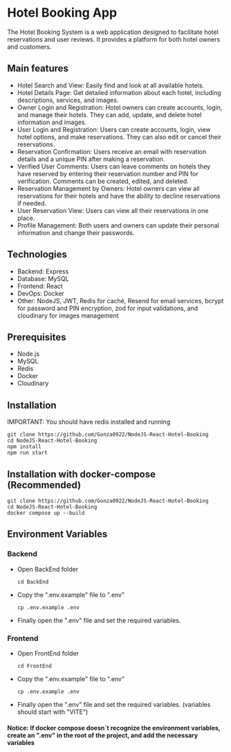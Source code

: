 # Hotel Booking App

The Hotel Booking System is a web application designed to facilitate hotel reservations and user reviews. It provides a platform for both hotel owners and customers.

## Main features

- Hotel Search and View: Easily find and look at all available hotels.
- Hotel Details Page: Get detailed information about each hotel, including descriptions, services, and images.
- Owner Login and Registration: Hotel owners can create accounts, login, and manage their hotels. They can add, update, and delete hotel information and images.
- User Login and Registration: Users can create accounts, login, view hotel options, and make reservations. They can also edit or cancel their reservations.
- Reservation Confirmation: Users receive an email with reservation details and a unique PIN after making a reservation.
- Verified User Comments: Users can leave comments on hotels they have reserved by entering their reservation number and PIN for verification. Comments can be created, edited, and deleted.
- Reservation Management by Owners: Hotel owners can view all reservations for their hotels and have the ability to decline reservations if needed.
- User Reservation View: Users can view all their reservations in one place.
- Profile Management: Both users and owners can update their personal information and change their passwords.

## Technologies

- Backend: Express
- Database: MySQL
- Frontend: React
- DevOps: Docker
- Other: NodeJS, JWT, Redis for caché, Resend for email services, bcrypt for password and PIN encryption, zod for input validations, and cloudinary for images management

## Prerequisites

- Node.js
- MySQL
- Redis
- Docker
- Cloudinary

## Installation

IMPORTANT: You should have redis installed and running

```
git clone https://github.com/Gonza0922/NodeJS-React-Hotel-Booking
cd NodeJS-React-Hotel-Booking
npm install
npm run start
```

## Installation with docker-compose (Recommended)

```
git clone https://github.com/Gonza0922/NodeJS-React-Hotel-Booking
cd NodeJS-React-Hotel-Booking
docker compose up --build
```

## Environment Variables

### Backend

- Open BackEnd folder

  ```
  cd BackEnd
  ```

- Copy the ".env.example" file to ".env"

  ```
  cp .env.example .env
  ```

- Finally open the ".env" file and set the required variables.

### Frontend

- Open FrontEnd folder

  ```
  cd FrontEnd
  ```

- Copy the ".env.example" file to ".env"

  ```
  cp .env.example .env
  ```

- Finally open the ".env" file and set the required variables. (variables should start with "VITE")

#### Notice: If docker compose doesn´t recognize the environment variables, create an ".env" in the root of the project, and add the necessary variables

